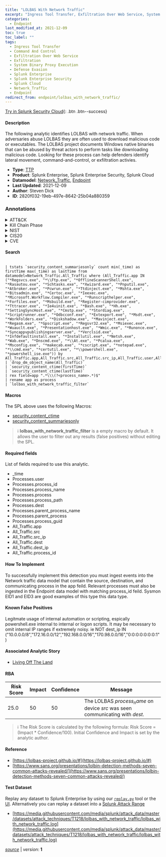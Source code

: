 ```yaml
---
title: "LOLBAS With Network Traffic"
excerpt: "Ingress Tool Transfer, Exfiltration Over Web Service, System Binary Proxy Execution"
categories:
  - Endpoint
last_modified_at: 2021-12-09
toc: true
toc_label: ""
tags:
  - Ingress Tool Transfer
  - Command And Control
  - Exfiltration Over Web Service
  - Exfiltration
  - System Binary Proxy Execution
  - Defense Evasion
  - Splunk Enterprise
  - Splunk Enterprise Security
  - Splunk Cloud
  - Network_Traffic
  - Endpoint
redirect_from: endpoint/lolbas_with_network_traffic/
---
```




[Try in Splunk Security Cloud](https://www.splunk.com/en_us/cyber-security.html){: .btn .btn--success}

#### Description

The following analytic identifies LOLBAS with network traffic. When adversaries abuse LOLBAS they are often used to download malicious code or executables. The LOLBAS project documents Windows native binaries that can be abused by threat actors to perform tasks like downloading malicious code. Looking for these process can help defenders identify lateral movement, command-and-control, or exfiltration activies.

- **Type**: [TTP](https://github.com/splunk/security_content/wiki/Detection-Analytic-Types)
- **Product**: Splunk Enterprise, Splunk Enterprise Security, Splunk Cloud
- **Datamodel**: [Network_Traffic](https://docs.splunk.com/Documentation/CIM/latest/User/NetworkTraffic), [Endpoint](https://docs.splunk.com/Documentation/CIM/latest/User/Endpoint)
- **Last Updated**: 2021-12-09
- **Author**: Steven Dick
- **ID**: 2820f032-19eb-497e-8642-25b04a880359

### Annotations
<details>
  <summary>ATT&CK</summary>

<div markdown="1">

#### [ATT&CK](https://attack.mitre.org/)

| ID          | Technique   | Tactic         |
| ----------- | ----------- |--------------- |
| [T1105](https://attack.mitre.org/techniques/T1105/) | Ingress Tool Transfer | Command And Control |

| [T1567](https://attack.mitre.org/techniques/T1567/) | Exfiltration Over Web Service | Exfiltration |

| [T1218](https://attack.mitre.org/techniques/T1218/) | System Binary Proxy Execution | Defense Evasion |

</div>
</details>


<details>
  <summary>Kill Chain Phase</summary>

<div markdown="1">

* Exploitation
* Command &amp; Control
* Actions on Objectives


</div>
</details>


<details>
  <summary>NIST</summary>

<div markdown="1">

* DE.AE
* DE.CM



</div>
</details>

<details>
  <summary>CIS20</summary>

<div markdown="1">

* CIS 4
* CIS 6



</div>
</details>

<details>
  <summary>CVE</summary>

<div markdown="1">


</div>
</details>


#### Search

```

| tstats `security_content_summariesonly` count min(_time) as firstTime max(_time) as lastTime from datamodel=Network_Traffic.All_Traffic where (All_Traffic.app IN ("*Regsvcs.exe", "*\\Ftp.exe", "*OfflineScannerShell.exe", "*Rasautou.exe", "*Schtasks.exe", "*Xwizard.exe", "*Pnputil.exe", "*Atbroker.exe", "*Pcwrun.exe", "*Ttdinject.exe", "*Mshta.exe", "*Bitsadmin.exe", "*Certoc.exe", "*Ieexec.exe", "*Microsoft.Workflow.Compiler.exe", "*Runscripthelper.exe", "*Forfiles.exe", "*Msbuild.exe", "*Register-cimprovider.exe", "*Tttracer.exe", "*Ie4uinit.exe", "*Bash.exe", "*Hh.exe", "*SettingSyncHost.exe", "*Cmstp.exe", "*Stordiag.exe", "*Scriptrunner.exe", "*Odbcconf.exe", "*Extexport.exe", "*Msdt.exe", "*WorkFolders.exe", "*Diskshadow.exe", "*Mavinject.exe", "*Regasm.exe", "*Gpscript.exe", "*Regsvr32.exe", "*Msiexec.exe", "*Wuauclt.exe", "*Presentationhost.exe", "*Wmic.exe", "*Runonce.exe", "*Syncappvpublishingserver.exe", "*Verclsid.exe", "*Infdefaultinstall.exe", "*Installutil.exe", "*Netsh.exe", "*Wab.exe", "*Dnscmd.exe", "*\\At.exe", "*Pcalua.exe", "*Msconfig.exe", "*makecab.exe", "*cscript.exe", "*notepad.exe", "*\\cmd.exe", "*certutil.exe", "*\\powershell.exe", "*powershell_ise.exe")) by All_Traffic.app,All_Traffic.src,All_Traffic.src_ip,All_Traffic.user,All_Traffic.dest,All_Traffic.dest_ip 
| `drop_dm_object_name(All_Traffic)` 
| `security_content_ctime(firstTime)` 
| `security_content_ctime(lastTime)` 
| rex field=app ".*\\\(?<process_name>.*)$" 
| rename app as process 
| `lolbas_with_network_traffic_filter`
```

#### Macros
The SPL above uses the following Macros:
* [security_content_ctime](https://github.com/splunk/security_content/blob/develop/macros/security_content_ctime.yml)
* [security_content_summariesonly](https://github.com/splunk/security_content/blob/develop/macros/security_content_summariesonly.yml)

> :information_source:
> **lolbas_with_network_traffic_filter** is a empty macro by default. It allows the user to filter out any results (false positives) without editing the SPL.



#### Required fields
List of fields required to use this analytic.
* _time
* Processes.user
* Processes.process_id
* Processes.process_name
* Processes.process
* Processes.process_path
* Processes.dest
* Processes.parent_process_name
* Processes.parent_process
* Processes.process_guid
* All_Traffic.app
* All_Traffic.src
* All_Traffic.src_ip
* All_Traffic.dest
* All_Traffic.dest_ip
* All_Traffic.process_id



#### How To Implement
To successfully implement this detection you must ingest events into the Network traffic data model that contain the source, destination, and communicating process in the app feild. Relevant processes must also be ingested in the Endpoint data model with matching process_id feild. Sysmon EID1 and EID3 are good examples of this type this data type.
#### Known False Positives
Legitmate usage of internal automation or scripting, espically powershell.exe internal to internal or logon scripts. It may be necessary to omit internal IP ranges if extremely noisy. ie NOT dest_ip IN (&#34;10.0.0.0/8&#34;,&#34;172.16.0.0/12&#34;,&#34;192.168.0.0/16&#34;,&#34;170.98.0.0/16&#34;,&#34;0:0:0:0:0:0:0:1&#34;) 

#### Associated Analytic Story
* [Living Off The Land](/stories/living_off_the_land)




#### RBA

| Risk Score  | Impact      | Confidence   | Message      |
| ----------- | ----------- |--------------|--------------|
| 25.0 | 50 | 50 | The LOLBAS $process_name$ on device $src$ was seen communicating with $dest$. |


> :information_source:
> The Risk Score is calculated by the following formula: Risk Score = (Impact * Confidence/100). Initial Confidence and Impact is set by the analytic author.


#### Reference

* [https://lolbas-project.github.io/#](https://lolbas-project.github.io/#)
* [https://www.sans.org/presentations/lolbin-detection-methods-seven-common-attacks-revealed/](https://www.sans.org/presentations/lolbin-detection-methods-seven-common-attacks-revealed/)



#### Test Dataset
Replay any dataset to Splunk Enterprise by using our [`replay.py`](https://github.com/splunk/attack_data#using-replaypy) tool or the [UI](https://github.com/splunk/attack_data#using-ui).
Alternatively you can replay a dataset into a [Splunk Attack Range](https://github.com/splunk/attack_range#replay-dumps-into-attack-range-splunk-server)

* [https://media.githubusercontent.com/media/splunk/attack_data/master/datasets/attack_techniques/T1218/lolbas_with_network_traffic/lolbas_with_network_traffic.log](https://media.githubusercontent.com/media/splunk/attack_data/master/datasets/attack_techniques/T1218/lolbas_with_network_traffic/lolbas_with_network_traffic.log)



[*source*](https://github.com/splunk/security_content/tree/develop/detections/endpoint/lolbas_with_network_traffic.yml) \| *version*: **1**